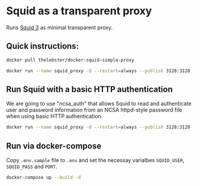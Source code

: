 # Squid as a transparent proxy

Runs [Squid 3](http://www.squid-cache.org) as minimal transparent proxy.

## Quick instructions:

```bash
docker pull thelebster/docker-squid-simple-proxy
```

```bash
docker run --name squid_proxy -d --restart=always --publish 3128:3128 -p 2222:22 --volume /var/spool/squid thelebster/docker-squid-simple-proxy
```

## Run Squid with a basic HTTP authentication

We are going to use "ncsa_auth" that allows Squid to read and authenticate user and password information from an NCSA httpd-style password file when using basic HTTP authentication.

```bash
docker run --name squid_proxy -d --restart=always --publish 3128:3128 -p 2222:22 -e SQUID_USER=qwerty -e SQUID_PASS=iddqd --volume /var/spool/squid thelebster/docker-squid-simple-proxy
```

## Run via docker-compose

Copy `.env.sample` file to `.env` and set the necessay varialbes `SQUID_USER`, `SQUID_PASS` and `PORT`.

```bash
docker-compose up --build -d
```
